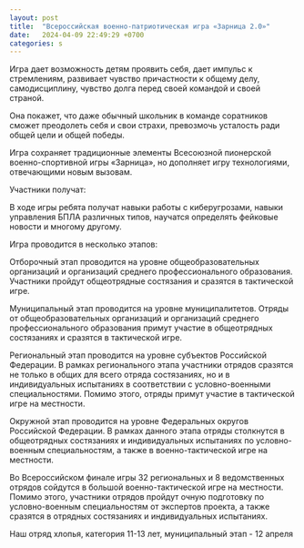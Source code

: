 ```yaml
---
layout: post
title:  "Всероссийская военно-патриотическая игра «Зарница 2.0»"
date:   2024-04-09 22:49:29 +0700
categories: s
---
```

Игра дает возможность детям проявить себя, дает импульс к стремлениям, развивает чувство причастности к общему делу, самодисциплину, чувство долга перед своей командой и своей страной.

 

Она покажет, что даже обычный школьник в команде соратников сможет преодолеть себя и свои страхи, превозмочь усталость ради общей цели и общей победы.

 

Игра сохраняет традиционные элементы Всесоюзной пионерской военно-спортивной игры «Зарница», но дополняет игру технологиями, отвечающими новым вызовам.

 

Участники получат: 

В ходе игры ребята получат навыки работы с киберугрозами, навыки управления БПЛА различных типов, научатся определять фейковые новости и многому другому.

Игра проводится в несколько этапов:

Отборочный этап проводится на уровне общеобразовательных организаций и организаций среднего профессионального образования. Участники пройдут общеотрядные состязания и сразятся в тактической игре.

 

Муниципальный этап проводится на уровне муниципалитетов. Отряды от общеобразовательных организаций и организаций среднего профессионального образования примут участие в общеотрядных состязаниях и сразятся в тактической игре.

 

Региональный этап проводится на уровне субъектов Российской Федерации. В рамках регионального этапа участники отрядов сразятся не только в общих для всего отряда состязаниях, но и в индивидуальных испытаниях в соответствии с условно-военными специальностями. Помимо этого, отряды примут участие в тактической игре на местности.

 

Окружной этап проводится на уровне Федеральных округов Российской Федерации. В рамках данного этапа отряды столкнутся в общеотрядных состязаниях и индивидуальных испытаниях по условно-военным специальностям, а также в военно-тактической игре на местности.

 

Во Всероссийском финале игры 32 региональных и 8 ведомственных отрядов сойдутся в большой военно-тактической игре на местности. Помимо этого, участники отрядов пройдут очную подготовку по условно-военным специальностям от экспертов проекта, а также сразятся в отрядных состязаниях и индивидуальных испытаниях.

Наш отряд хлопья, категория 11-13 лет, муниципальный этап - 12 апреля
